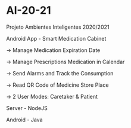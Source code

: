 # AI-20-21
Projeto Ambientes Inteligentes 2020/2021

Android App - Smart Medication Cabinet


-> Manage Medication Expiration Date

-> Manage Prescriptions Medication in Calendar

-> Send Alarms and Track the Consumption

-> Read QR Code of Medicine Store Place

-> 2 User Modes: Caretaker & Patient


Server - NodeJS

Android - Java
